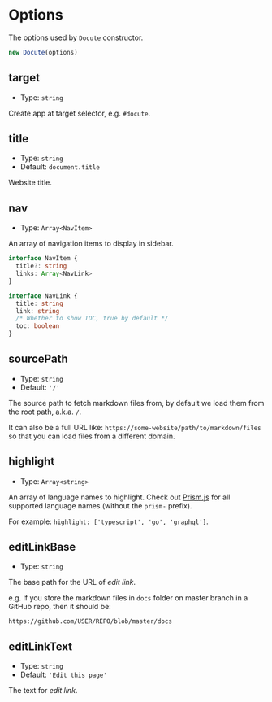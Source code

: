 # Options

The options used by `Docute` constructor.

```js
new Docute(options)
```

## target

- Type: `string`

Create app at target selector, e.g. `#docute`.

## title

- Type: `string`
- Default: `document.title`

Website title.

## nav

- Type: `Array<NavItem>`

An array of navigation items to display in sidebar.

```ts
interface NavItem {
  title?: string
  links: Array<NavLink>
}

interface NavLink {
  title: string
  link: string
  /* Whether to show TOC, true by default */
  toc: boolean
}
```

## sourcePath

- Type: `string`
- Default: `'/'`

The source path to fetch markdown files from, by default we load them from the root path, a.k.a. `/`.

It can also be a full URL like: `https://some-website/path/to/markdown/files` so that you can load files from a different domain.


## highlight

- Type: `Array<string>`

An array of language names to highlight. Check out [Prism.js](https://unpkg.com/prismjs/components/) for all supported language names (without the `prism-` prefix).

For example: `highlight: ['typescript', 'go', 'graphql']`.

## editLinkBase

- Type: `string`

The base path for the URL of *edit link*.

e.g. If you store the markdown files in `docs` folder on master branch in a GitHub repo, then it should be:

```
https://github.com/USER/REPO/blob/master/docs
```

## editLinkText

- Type: `string`
- Default: `'Edit this page'`

The text for *edit link*.
